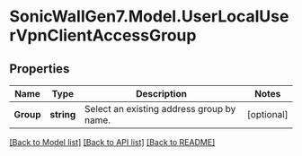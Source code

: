 # SonicWallGen7.Model.UserLocalUserVpnClientAccessGroup

## Properties

Name | Type | Description | Notes
------------ | ------------- | ------------- | -------------
**Group** | **string** | Select an existing address group by name. | [optional] 

[[Back to Model list]](../README.md#documentation-for-models) [[Back to API list]](../README.md#documentation-for-api-endpoints) [[Back to README]](../README.md)

